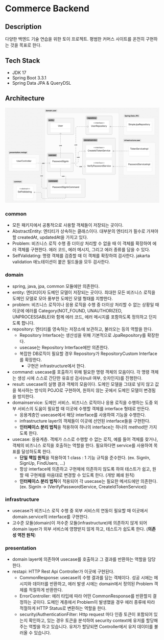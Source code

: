 # Commerce Backend

## Description
다양한 백엔드 기술 연습을 위한 토이 프로젝트.
평범한 커머스 사이트를 온전히 구현하는 것을 목표로 한다.

## Tech Stack
- JDK 17
- Spring Boot 3.3.1
- Spring Data JPA & QueryDSL

## Architecture
<img src="./readme/architecture.png">

### common
- 모든 패키지에서 공통적으로 사용할 객체들이 저장되는 곳이다.
- AbstractEntity: 엔티티가 상속하는 클래스이다. 대부분의 엔티티가 필수로 가져야 할 createdAt, updatedAt을 가지고 있다.
- Problem: 비즈니스 로직 수행 중 더이상 처리할 수 없을 때 이 객체를 확장하여 에러 객체를 구현한다. 에러 코드, 에러 메시지, 그리고 에러 종류를 담을 수 있다.
- SelfValidating: 명령 객체를 검증할 때 이 객체를 확장하여 검사한다. jakarta validation 애노테이션이 붙은 필드들을 모두 검사한다.

### domain
- spring, java, jpa, common 모듈에만 의존한다.
- entity: 엔티티이자 도메인 모델이 저장되는 곳이다. 최대한 모든 비즈니스 로직을 도메인 모델로 모아 풍부한 도메인 모델 형태를 지향한다.
- problem: 비즈니스 로직이나 응용 로직을 수행 중 더이상 처리할 수 없는 상황일 때 이곳에 에러를 Category(NOT_FOUND, UNAUTHORIZED, UNPROCESSABLE)와 함께 에러 코드, 에러 메시지를 포함하도록 정의하고 던지도록 합니다.
- repository: 엔티티를 영속하는 저장소에 보관하고, 불러오는 등의 역할을 한다.
  - Repository Interface는 생산성을 위해 기본적으로 JpaRepository를 확장한다.
  - usecase는 Repository Interface에만 의존한다.
  - 복잡한 DB로직이 필요할 경우 Repository가 RepositoryCustom Interface를 확장한다.
    - 구현은 infrastructure에서 한다.
- command: usecase를 호출하기 위해 필요한 명령 객체의 모음이다. 각 명령 객체는 생성 시에 스스로 간단한 유효성 검사(null 여부, 숫자인지)를 진행한다.
- result: usecase의 실행 결과 객체의 모음이다. 도메인 모델을 그대로 넣지 않고 값을 복사하는 방식의 POJO로 구현하여, 원하지 않는 곳에서 도메인 모델이 변경됨을 방지한다.
- domainservice: 도메인 서비스. 비즈니스 로직이나 응용 로직을 수행하는 도중 외부 서비스의 도움이 필요할 때 이곳에 수행할 객체를 interface 형태로 만든다.
  - 응용계층인 usecase에서 해당 interface를 사용하여 기능을 수행한다.
  - infrastructure layer의 객체들이 이곳에 선언된 interface들을 구현한다.
  - **인터페이스 분리 법칙**을 적용하여 하나의 interface는 하나의 method만 가지도록 한다.
- usecase: 응용계층. 객체가 스스로 수행할 수 없는 로직, 예를 들어 객체를 찾거나, 객체의 비즈니스 로직을 호출하는 역할을 한다. 필요하다면 service를 사용하여 목표를 달성하도록 한다.
  - **단일 책임 원칙**을 적용하여 1 class : 1 기능 규칙을 준수한다. (ex. SignIn, SignUp, FindUsers, …)
  - 항상 interface에 의존하고 구현체에 의존하지 않도록 하여 테스트가 쉽고, 원할 때 구현체를 마음대로 변경할 수 있도록 한다. (개방 폐쇄 원칙)
  - **인터페이스 분리 법칙**이 적용되어 각 usecase는 필요한 메서드에만 의존한다. (ex. SignIn -> (VerifyPasswordService, CreateIdTokenService))

### infrastructure
- usecase가 비즈니스 로직 수행 중 외부 서비스의 연동이 필요할 때 이곳에서 domain.service의 interface를 구현한다.
- 고수준 모듈(domain)이 저수준 모듈(infrastructure)에 의존하지 않게 되어 domain layer가 외부 서비스에 영향받지 않게 하고, 테스트가 쉽도록 한다. (**의존성 역전 원칙**) 

### presentation
- domain layer에 의존하여 usecase를 호출하고 그 결과를 반환하는 역할을 담당한다.
- restapi: HTTP Rest Api Controller가 이곳에 구현된다.
  - CommonResponse: usecase의 수행 결과를 담는 객체이다. 성공 시에는 메시지와 데이터를 반환하고, 에러 발생 시에는 domain에서 정의된 Problem 객체를 적절하게 반환한다.
  - ErrorController: 에러 타입에 따라 어떤 CommonResponse를 반환할지 결정하는 곳이다. 도메인 계층에서 Problem이 발생했을 경우 에러 종류에 따라 적절하게 HTTP Status로 변환하는 역할을 한다.
  - security/AuthenticationFilter: Http request 마다 인증 토큰이 포함되어 있는지 확인하고, 있는 경우 토큰을 분석하여 security context에 유저를 할당해 주는 역할을 하고 있습니다. 유저가 할당되면 Controller에서 유저 데이터를 불러올 수 있습니다.